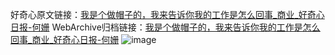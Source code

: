 好奇心原文链接：[我是个做帽子的，我来告诉你我的工作是怎么回事_商业_好奇心日报-何姗](https://www.qdaily.com/articles/6823.html)
WebArchive归档链接：[我是个做帽子的，我来告诉你我的工作是怎么回事_商业_好奇心日报-何姗](http://web.archive.org/web/20170728150555/http://www.qdaily.com/articles/6823.html)
![image](http://ww3.sinaimg.cn/large/007d5XDply1g3wb6bbhejj30u04imb29)